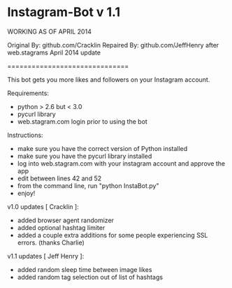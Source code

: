 Instagram-Bot v 1.1
===============================

WORKING AS OF APRIL 2014

Original By: github.com/Cracklin
Repaired By: github.com/JeffHenry after web.stagrams April 2014 update

==============================

This bot gets you more likes and followers on your Instagram account.

Requirements:
- python > 2.6 but < 3.0
- pycurl library
- web.stagram.com login prior to using the bot

Instructions:
- make sure you have the correct version of Python installed
- make sure you have the pycurl library installed
- log into web.stagram.com with your instagram account and approve the app
- edit between lines 42 and 52
- from the command line, run "python InstaBot.py"
- enjoy!

v1.0 updates [ Cracklin ]:
- added browser agent randomizer
- added optional hashtag limiter
- added a couple extra additions for some people experiencing SSL errors. (thanks Charlie)

v1.1 updates [ Jeff Henry ]:
- added random sleep time between image likes
- added random tag selection out of list of hashtags
